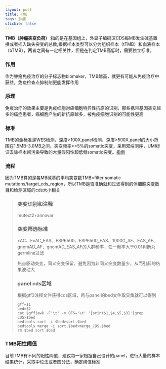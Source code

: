 ```yaml
---
layout: post
title: TMB
tags: 肿瘤
stickie: false
---
```

**TMB（肿瘤突变负荷）**:指的是在基因组上，外显子编码区CDS每MB发生碱基置换或者插入缺失突变的总数,根据样本类型可以分为组织样本（tTMB）和血液样本（bTMB），两者之间有一定相关性，但是在判定TMB高低时，需要独立标准。

### 作用

作为肿瘤免疫治疗的分子标志物biomaker，TMB越高，就更有可能从免疫治疗中获益，免疫检查点抑制剂更能发挥作用

### 原理

免疫治疗的效果主要是免疫细胞对癌细胞特异性抗原的识别，那些携带基因突变越多的癌症患者，癌细胞产生的新抗原越多，被免疫细胞识别的可能性更高

### 标准

TMB的金标准是WES检测，深度>100X,panel检测，深度>500X,panel的大小范围在1.5MB-3.0MB之间，突变频率>=5%的somatic突变，采用双端测序，UMI标识去除样本间污染导致的大量假阳性超低频somatic突变。[指南](https://www.nifdc.org.cn/directory/web/nifdc/infoAttach/8c32b1e0-d424-47c7-b8c2-05e039e0545e.pdf)

### 流程

因为TMB算的是每MB碱基的平均突变数TMB=filter somatic mutations/target_cds_region，所以TMB是否准确就和过滤得到的体细胞突变数目和检测区域的cds大小相关

>### 突变识别和注释
>
>mutect2+annovar
>
>### 突变筛选标准
>
>xAC、ExAC_EAS、ESP6500、ESP6500_EAS、1000G_AF、EAS_AF、gnomAD_AF、gnomAD_EAS_AF的人群频率，任一频率大于0.01判断为germline过滤
>
>热点驱动突变，同义突变保留，避免因为非同义突变数量少，从而引起的结果波动大
>
>### panel cds区域
>
>根据gff3注释文件获得cds区域，再与panel的bed文件取交集就可以得到
>
>```shell
>gff=$1
>bed=$2
>cat $gff|awk -F'\t' -v OFS='\t' '{print$1,$4,$5,$3}'|grep CDS>$bed
>bedtools sort -i $bed>sort.$bed
>bedtools merge -i sort.$bed>merge_CDS.$bed
>rm $bed sort.$bed
>```
>
>

### TMB阳性阈值

目前TMB有不同的阳性阈值，建议每一家根据自己设计的panel，进行大量的样本结果统计，采取中位法或者四分法，确定阈值标准